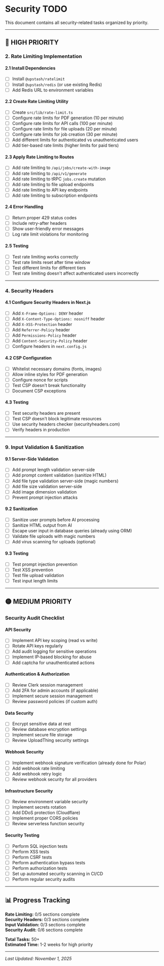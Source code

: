 # Security TODO

This document contains all security-related tasks organized by priority.

---

## 🔴 HIGH PRIORITY

### 2. Rate Limiting Implementation

#### 2.1 Install Dependencies

- [ ] Install `@upstash/ratelimit`
- [ ] Install `@upstash/redis` (or use existing Redis)
- [ ] Add Redis URL to environment variables

#### 2.2 Create Rate Limiting Utility

- [ ] Create `src/lib/rate-limit.ts`
- [ ] Configure rate limits for PDF generation (10 per minute)
- [ ] Configure rate limits for API calls (100 per minute)
- [ ] Configure rate limits for file uploads (20 per minute)
- [ ] Configure rate limits for job creation (30 per minute)
- [ ] Add different limits for authenticated vs unauthenticated users
- [ ] Add tier-based rate limits (higher limits for paid tiers)

#### 2.3 Apply Rate Limiting to Routes

- [ ] Add rate limiting to `/api/jobs/create-with-image`
- [ ] Add rate limiting to `/api/v1/generate`
- [ ] Add rate limiting to tRPC `jobs.create` mutation
- [ ] Add rate limiting to file upload endpoints
- [ ] Add rate limiting to API key endpoints
- [ ] Add rate limiting to subscription endpoints

#### 2.4 Error Handling

- [ ] Return proper 429 status codes
- [ ] Include retry-after headers
- [ ] Show user-friendly error messages
- [ ] Log rate limit violations for monitoring

#### 2.5 Testing

- [ ] Test rate limiting works correctly
- [ ] Test rate limits reset after time window
- [ ] Test different limits for different tiers
- [ ] Test rate limiting doesn't affect authenticated users incorrectly

---

### 4. Security Headers

#### 4.1 Configure Security Headers in Next.js

- [ ] Add `X-Frame-Options: DENY` header
- [ ] Add `X-Content-Type-Options: nosniff` header
- [ ] Add `X-XSS-Protection` header
- [ ] Add `Referrer-Policy` header
- [ ] Add `Permissions-Policy` header
- [ ] Add `Content-Security-Policy` header
- [ ] Configure headers in `next.config.js`

#### 4.2 CSP Configuration

- [ ] Whitelist necessary domains (fonts, images)
- [ ] Allow inline styles for PDF generation
- [ ] Configure nonce for scripts
- [ ] Test CSP doesn't break functionality
- [ ] Document CSP exceptions

#### 4.3 Testing

- [ ] Test security headers are present
- [ ] Test CSP doesn't block legitimate resources
- [ ] Use security headers checker (securityheaders.com)
- [ ] Verify headers in production

---

### 9. Input Validation & Sanitization

#### 9.1 Server-Side Validation

- [ ] Add prompt length validation server-side
- [ ] Add prompt content validation (sanitize HTML)
- [ ] Add file type validation server-side (magic numbers)
- [ ] Add file size validation server-side
- [ ] Add image dimension validation
- [ ] Prevent prompt injection attacks

#### 9.2 Sanitization

- [ ] Sanitize user prompts before AI processing
- [ ] Sanitize HTML output from AI
- [ ] Escape user input in database queries (already using ORM)
- [ ] Validate file uploads with magic numbers
- [ ] Add virus scanning for uploads (optional)

#### 9.3 Testing

- [ ] Test prompt injection prevention
- [ ] Test XSS prevention
- [ ] Test file upload validation
- [ ] Test input length limits

---

## 🟡 MEDIUM PRIORITY

### Security Audit Checklist

#### API Security

- [ ] Implement API key scoping (read vs write)
- [ ] Rotate API keys regularly
- [ ] Add audit logging for sensitive operations
- [ ] Implement IP-based blocking for abuse
- [ ] Add captcha for unauthenticated actions

#### Authentication & Authorization

- [ ] Review Clerk session management
- [ ] Add 2FA for admin accounts (if applicable)
- [ ] Implement secure session management
- [ ] Review password policies (if custom auth)

#### Data Security

- [ ] Encrypt sensitive data at rest
- [ ] Review database encryption settings
- [ ] Implement secure file storage
- [ ] Review UploadThing security settings

#### Webhook Security

- [ ] Implement webhook signature verification (already done for Polar)
- [ ] Add webhook rate limiting
- [ ] Add webhook retry logic
- [ ] Review webhook security for all providers

#### Infrastructure Security

- [ ] Review environment variable security
- [ ] Implement secrets rotation
- [ ] Add DDoS protection (Cloudflare)
- [ ] Implement proper CORS policies
- [ ] Review serverless function security

#### Security Testing

- [ ] Perform SQL injection tests
- [ ] Perform XSS tests
- [ ] Perform CSRF tests
- [ ] Perform authentication bypass tests
- [ ] Perform authorization tests
- [ ] Set up automated security scanning in CI/CD
- [ ] Perform regular security audits

---

## 📊 Progress Tracking

**Rate Limiting:** 0/5 sections complete  
**Security Headers:** 0/3 sections complete  
**Input Validation:** 0/3 sections complete  
**Security Audit:** 0/6 sections complete

**Total Tasks:** 50+  
**Estimated Time:** 1-2 weeks for high priority

---

_Last Updated: November 1, 2025_
